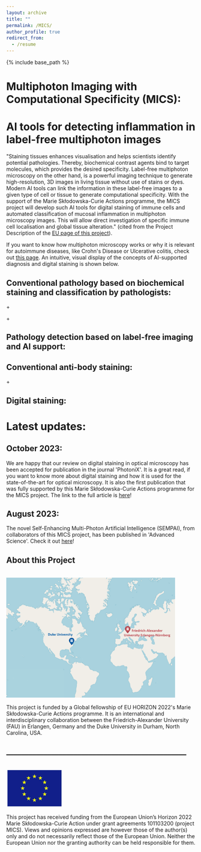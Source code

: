 ```yaml
---
layout: archive
title: ""
permalink: /MICS/
author_profile: true
redirect_from:
  - /resume
---
```


{% include base_path %}
# Multiphoton Imaging with Computational Specificity (MICS): 
# AI tools for detecting inflammation in label-free multiphoton images
 

"Staining tissues enhances visualisation and helps scientists identify potential pathologies. Thereby, biochemical contrast agents bind to target molecules, which provides the desired specificity. Label-free multiphoton microscopy on the other hand, is a powerful imaging technique to generate high-resolution, 3D images in living tissue without use of stains or dyes. Modern AI tools can link the information in these label-free images to a given type of cell or tissue to generate computational specificity. With the support of the Marie Skłodowska-Curie Actions programme, the MICS project will develop such AI tools for digital staining of immune cells and automated classification of mucosal inflammation in multiphoton microscopy images. This will allow direct investigation of specific immune cell localisation and global tissue alteration." (cited from the Project Description of the [EU page of this project](https://doi.org/10.3030/101103200)).
 
 
If you want to know how multiphoton microscopy works or why it is relevant for autoimmune diseases, like Crohn's Disease or Ulcerative colitis, check out [this page](https://lucaskreiss.github.io//research/).
An intuitive, visual display of the concepts of AI-supported diagnosis and digital staining is shown below.

## Conventional pathology based on biochemical staining and classification by pathologists:
 
<i class="fa-solid fa-lungs fa-2xl"></i>  + <i class="fa-solid fa-flask-vial fa-2xl"></i> <i class="fa-solid fa-arrow-right"></i>  <i class="fa-solid fa-microscope fa-2xl"></i> <i class="fa-solid fa-arrow-right"></i> <i class="fa-solid fa-user-doctor fa-2xl"></i>  <i class="fa-solid fa-arrow-right"></i> <i class="fa-solid fa-check fa-xl" style="color: #008000;"></i>
 
<i class="fa-solid fa-lungs-virus fa-2xl"></i>  + <i class="fa-solid fa-flask-vial fa-2xl"></i> <i class="fa-solid fa-arrow-right"></i>  <i class="fa-solid fa-microscope fa-2xl"></i> <i class="fa-solid fa-arrow-right"></i> <i class="fa-solid fa-user-doctor fa-2xl"></i>  <i class="fa-solid fa-arrow-right"></i> <i class="fa-solid fa-x fa-xl" style="color: #800040;"></i>

  
## Pathology detection based on label-free imaging and AI support:
 
<i class="fa-solid fa-lungs fa-2xl"></i> <i class="fa-solid fa-arrow-right"></i>  <i class="fa-solid fa-microscope fa-2xl"></i> <i class="fa-solid fa-arrow-right"></i> <i class="fa-solid fa-microchip fa-2xl"></i>  <i class="fa-solid fa-arrow-right"></i> <i class="fa-solid fa-check fa-xl" style="color: #008000;"></i>
 
<i class="fa-solid fa-lungs-virus fa-2xl"></i> <i class="fa-solid fa-arrow-right"></i>  <i class="fa-solid fa-microscope fa-2xl"></i> <i class="fa-solid fa-arrow-right"></i> <i class="fa-solid fa-microchip fa-2xl"></i> <i class="fa-solid fa-arrow-right"></i> <i class="fa-solid fa-x fa-xl" style="color: #800040;"></i>



## Conventional anti-body staining: 
 
<i class="fa-solid fa-bacteria fa-2xl"></i> + <i class="fa-solid fa-flask-vial fa-2xl"></i> <i class="fa-solid fa-arrow-right"></i> <i class="fa-solid fa-bacteria fa-2xl" style="color: #00ff00;"></i> <i class="fa-solid fa-arrow-right"></i> <i class="fa-solid fa-microscope fa-2xl"></i> 
 
## Digital staining: 
 
<i class="fa-solid fa-bacteria fa-2xl"></i> <i class="fa-solid fa-arrow-right"></i> <i class="fa-solid fa-microscope fa-2xl"></i> <i class="fa-solid fa-arrow-right"></i> <i class="fa-solid fa-microchip fa-2xl"></i> <i class="fa-solid fa-arrow-right"></i> <i class="fa-solid fa-bacteria fa-2xl" style="color: #00ff00;"></i>
 

  
# Latest updates: 
 
## October 2023: 
We are happy that our review on digital staining in optical microscopy has been accepted for publication in the journal 'PhotoniX'. It is a great read, if you want to know more about digital staining and how it is used for the state-of-the-art for optical microscopy. It is also the first publication that was fully supported by this Marie Skłodowska-Curie Actions programme for the MICS project. The link to the full article is [here](https://doi.org/10.1186/s43074-023-00113-4)! 
 
## August 2023: 
The novel Self-Enhancing Multi-Photon Artificial Intelligence (SEMPAI), from collaborators of this MICS project, has been published in 'Advanced Science'. Check it out [here](https://doi.org/10.1002/advs.202206319)!


 
   
## About this Project

<br/><img src='/images/World_map_MICS.png' style="width:450px">
 
This project is funded by a Global fellowship of EU HORIZON 2022's Marie Skłodowska-Curie Actions programme. It is an international and interdisciplinary collaboration between the Friedrich-Alexander University (FAU) in Erlangen, Germany and the Duke University in Durham, North Carolina, USA.


  
## ________________________________________________

<br/><img src='/images/EU_flag.jpg' style="width:150px">

This project has received funding from the European Union’s Horizon 2022 Marie Skłodowska-Curie Action under grant agreements 101103200 (project MICS). Views and opinions expressed are however those of the author(s) only and do not necessarily reflect those of the European Union. Neither the European Union nor the granting authority can be held responsible for them.
